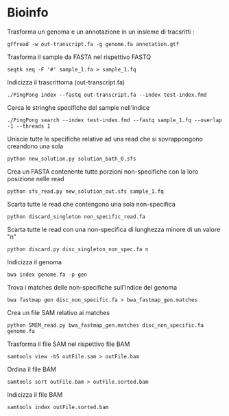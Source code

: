 # Bioinfo

Trasforma un genoma e un annotazione in un insieme di tracsritti :
```
gffread -w out-transcript.fa -g genome.fa annotation.gtf 
```
Trasforma il sample da FASTA nel rispettivo FASTQ
```
seqtk seq -F '#' sample_1.fa > sample_1.fq
```
Indicizza il trascrittoma (out-transcript.fa)
```
./PingPong index --fastq out-transcript.fa --index test-index.fmd
```
Cerca le stringhe specifiche del sample nell'indice
```
./PingPong search --index test-index.fmd --fastq sample_1.fq --overlap -1 --threads 1
```
Uniscie tutte le specifiche relative ad una read che si sovrappongono creandono una sola 
```
python new_solution.py solution_bath_0.sfs
```
Crea un FASTA contenente tutte porzioni non-specifiche con la loro posizione nelle read
```
python sfs_read.py new_solution_out.sfs sample_1.fq 
```
Scarta tutte le read che contengono una sola non-specifica
```
python discard_singleton non_specific_read.fa
```
Scarta tutte le read con una non-specifica di lunghezza minore di un valore "n"
```
python discard.py disc_singleton_non_spec.fa n 
```
Indicizza il genoma 
```
bwa index genome.fa -p gen
```
Trova i matches delle non-specifiche sull'indice del genoma
```
bwa fastmap gen disc_non_specific.fa > bwa_fastmap_gen.matches
```
Crea un file SAM relativo ai matches 
```
python SMEM_read.py bwa_fastmap_gen.matches disc_non_specific.fa genome.fa
```
Trasforma il file SAM nel rispettivo file BAM
```
samtools view -bS outFile.sam > outFile.bam
```
Ordina il file BAM
```
samtools sort outFile.bam > outFile.sorted.bam
```
Indicizza il file BAM 
```
samtools index outFile.sorted.bam
```


